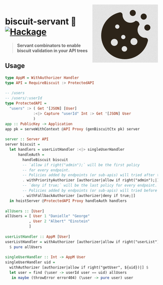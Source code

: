 <img src="https://raw.githubusercontent.com/biscuit-auth/biscuit-haskell/main/assets/biscuit-logo.png" align=right>

# biscuit-servant 🤖 [![Hackage][hackage]][hackage-url]

> **Servant combinators to enable biscuit validation in your API trees**

## Usage

```Haskell
type AppM = WithAuthorizer Handler
type API = RequireBiscuit :> ProtectedAPI

-- /users
-- /users/:userId
type ProtectedAPI =
  "users" :> ( Get '[JSON] [User]
             :<|> Capture "userId" Int :> Get '[JSON] User
             )
app :: PublicKey -> Application
app pk = serveWithContext @API Proxy (genBiscuitCtx pk) server

server :: Server API
server biscuit =
  let handlers = userListHandler :<|> singleUserHandler
      handleAuth =
        handleBiscuit biscuit
        -- `allow if right("admin");` will be the first policy
        -- for every endpoint.
        -- Policies added by endpoints (or sub-apis) will tried after this one.
        . withPriorityAuthorizer [authorizer|allow if right("admin");|]
        -- `deny if true;` will be the last policy for every endpoint.
        -- Policies added by endpoints (or sub-apis) will tried before this one.
        . withFallbackAuthorizer [authorizer|deny if true;|]
  in hoistServer @ProtectedAPI Proxy handleAuth handlers

allUsers :: [User]
allUsers = [ User 1 "Danielle" "George"
           , User 2 "Albert" "Einstein"
           ]

userListHandler :: AppM [User]
userListHandler = withAuthorizer [authorizer|allow if right("userList")|]
  $ pure allUsers

singleUserHandler :: Int -> AppM User
singleUserHandler uid =
  withAuthorizer [authorizer|allow if right("getUser", ${uid})|] $
  let user = find (\user -> userId user == uid) allUsers
   in maybe (throwError error404) (\user -> pure user) user
```

[Hackage]: https://img.shields.io/hackage/v/biscuit-haskell?color=purple&style=flat-square
[hackage-url]: https://hackage.haskell.org/package/biscuit-servant
